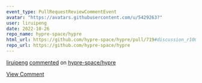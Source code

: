 ```yaml
---
event_type: PullRequestReviewCommentEvent
avatar: "https://avatars.githubusercontent.com/u/5429263?"
user: liruipeng
date: 2022-10-26
repo_name: hypre-space/hypre
html_url: https://github.com/hypre-space/hypre/pull/719#discussion_r1005850159
repo_url: https://github.com/hypre-space/hypre
---
```


<a href='https://github.com/liruipeng' target='_blank'>liruipeng</a> <a href='https://github.com/hypre-space/hypre/pull/719#discussion_r1005850159' target='_blank'>commented</a> on <a href='https://github.com/hypre-space/hypre' target='_blank'>hypre-space/hypre</a>

<a href='https://github.com/hypre-space/hypre/pull/719#discussion_r1005850159' target='_blank'>View Comment</a>